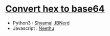 # [Convert hex to base64](http://cryptopals.com/sets/1/challenges/1)

* Python3 : [Shyamal](https://github.com/svaderia/SIG_Cryptography/blob/master/Cryptopal/Problem_1/Shyamal/solution.py) [JBNerd](https://github.com/jbnerd/SIG_Cryptography/blob/master/Cryptopal/Problem_1/JBNerd/convert.py)
* Javascript : [Neethu](https://github.com/Roboneet/SIG_Cryptography/blob/neethu/Cryptopal/Problem_1/Neethu/convert_hex_to_base64.js)

